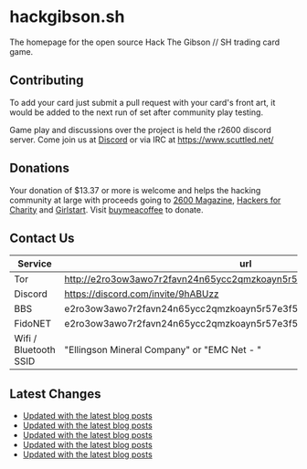 # hackgibson.sh
The homepage for the open source Hack The Gibson // SH trading card game.


## Contributing

To add your card just submit a pull request with your card's front art, it would be added to the next run of set after community play testing.

Game play and discussions over the project is held the r2600 discord server. Come join us at [Discord](https://discord.com/invite/9hABUzz) or via IRC at https://www.scuttled.net/


## Donations

Your donation of $13.37 or more is welcome and helps the hacking community at large with proceeds going to [2600 Magazine](https://2600.com/), [Hackers for Charity](https://hackersforcharity.org) and [Girlstart](https://girlstart.org).  Visit [buymeacoffee](https://www.buymeacoffee.com/hackgibson.sh) to donate.


## Contact Us

Service | url
-|-
Tor | http://e2ro3ow3awo7r2favn24n65ycc2qmzkoayn5r57e3f56nvjwdcgg32ad.onion
Discord | https://discord.com/invite/9hABUzz
BBS | e2ro3ow3awo7r2favn24n65ycc2qmzkoayn5r57e3f56nvjwdcgg32ad.onion:23
FidoNET | e2ro3ow3awo7r2favn24n65ycc2qmzkoayn5r57e3f56nvjwdcgg32ad.onion:24554
Wifi / Bluetooth SSID | "Ellingson Mineral Company" or "EMC Net - <fidonet address>"

## Latest Changes
<!-- BLOG-POST-LIST:START -->
- [Updated with the latest blog posts](https://github.com/DFW2600/hackgibson.sh/commit/7491e7f1d5de5df2bf7e85d68d5cd8f7c0269479)
- [Updated with the latest blog posts](https://github.com/DFW2600/hackgibson.sh/commit/068244cafbe745b3ffcedbe95d1f49998ca10211)
- [Updated with the latest blog posts](https://github.com/DFW2600/hackgibson.sh/commit/e5f043b534a07e5628451e21be2753a3df9d9bbb)
- [Updated with the latest blog posts](https://github.com/DFW2600/hackgibson.sh/commit/5d6d9a8829c24bd4b9661095c59337c8710713cf)
- [Updated with the latest blog posts](https://github.com/DFW2600/hackgibson.sh/commit/72f051c8ab528c811f1669ccd00d26d16ce78f97)
<!-- BLOG-POST-LIST:END -->
